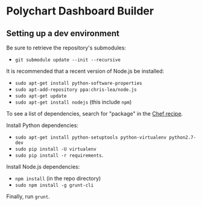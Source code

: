 Polychart Dashboard Builder
===========================

Setting up a dev environment
----------------------------

Be sure to retrieve the repository's submodules:
 - `git submodule update --init --recursive`

It is recommended that a recent version of Node.js be installed:
 - `sudo apt-get install python-software-properties`
 - `sudo apt-add-repository ppa:chris-lea/node.js`
 - `sudo apt-get update`
 - `sudo apt-get install nodejs` (this include `npm`)

To see a list of dependencies, search for "package" in the
[Chef recipe](https://github.com/Polychart/deployment/blob/master/cookbooks/polychart/recipes/default.rb).

Install Python dependencies:
 - `sudo apt-get install python-setuptools python-virtualenv python2.7-dev`
 - `sudo pip install -U virtualenv`
 - `sudo pip install -r requirements`.

Install Node.js dependencies:
 - `npm install` (in the repo directory)
 - `sudo npm install -g grunt-cli`

Finally, run `grunt`.


